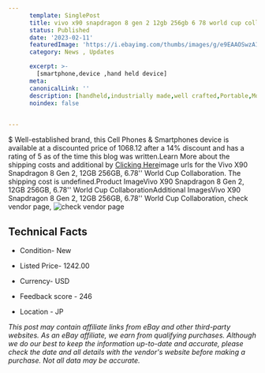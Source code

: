 ```yaml
---
      template: SinglePost
      title: vivo x90 snapdragon 8 gen 2 12gb 256gb 6 78 world cup collaboration
      status: Published
      date: '2023-02-11'
      featuredImage: 'https://i.ebayimg.com/thumbs/images/g/e9EAAOSwzA1j3Zf5/s-l225.jpg'
      category: News , Updates

      excerpt: >-
        [smartphone,device ,hand held device]
      meta:
      canonicalLink: ''
      description: [handheld,industrially made,well crafted,Portable,Mobile,Compact,Convenient,Lightweight,Maneuverable,Man-portable,Miniature,Carriable,Hand-held,Light,Holdable,Transportable,Mobile device,Pocket-sized,On-the-go,Wireless,Cordless,Compact size,Convenient size, smartphone,device ,hand held device]
      noindex: false

        
---
```

$
    Well-established brand, this Cell Phones & Smartphones device is available at a discounted price of 1068.12 after a 14% discount and has a rating of 5 as of the time this blog was written.Learn More about the shipping costs and additional by [Clicking Here](https://www.ebay.com/itm/134404469406?hash=item1f4b21729e%3Ag%3Ae9EAAOSwzA1j3Zf5&amdata=enc%3AAQAHAAAA4NKWbY2tcWKJOat68seASJS6uEWWTvdtBMzoGttlU2g16lqh0xIA1o0cUFX%2FhQLIc3u%2BjCfU7CsxD8Xa1vyzReOQY8RQQPOt%2B2XgJNOo7b4fS8FX891847f%2FYUHLwC4DSx2VZO8zvVfizQAfc1HtlOo2gF%2FYdThl83q4KqOzZKQQOwul2pd8ZJ8N71V4fTS8YAy9pJded87jISKUM83XSdmWR2h5bwRWWHXBpMUuOOa2Ydu4nvB1ltCrQkJvVBQLFh6lyJgMWUjErcrKfLF6o1QGNh9fwH3ePb4F8V%2F%2BlU9x&mkevt=1&mkcid=1&mkrid=711-53200-19255-0&campid=%253CePNCampaignId%253E&customid=%253CreferenceId%253E&toolid=10049)image urls for the Vivo X90 Snapdragon 8 Gen 2, 12GB 256GB, 6.78'' World Cup Collaboration. The shipping cost is undefined.Product ImageVivo X90 Snapdragon 8 Gen 2, 12GB 256GB, 6.78'' World Cup CollaborationAdditional ImagesVivo X90 Snapdragon 8 Gen 2, 12GB 256GB, 6.78'' World Cup Collaboration, check vendor page, ![check vendor page](https://origin-galleryplus.ebayimg.com/ws/web/134404469406_2_0_1/225x225.jpg,https://origin-galleryplus.ebayimg.com/ws/web/134404469406_3_0_1/225x225.jpg,https://origin-galleryplus.ebayimg.com/ws/web/134404469406_4_0_1/225x225.jpg,https://origin-galleryplus.ebayimg.com/ws/web/134404469406_5_0_1/225x225.jpg,https://origin-galleryplus.ebayimg.com/ws/web/134404469406_6_0_1/225x225.jpg)
    
    

 ## Technical Facts 



     
      

 - Condition- New 


      

 - Listed Price- 1242.00 


      

 - Currency- USD 


      

 - Feedback score - 246 


      

 - Location - JP 


      
      

 *_This post may contain affiliate links from eBay and other third-party websites. As an eBay affiliate, we earn from qualifying purchases. Although we do our best to keep the information up-to-date and accurate, please check the date and all details with the vendor's website before making a purchase. Not all data may be accurate._*



    
    
    
    
    